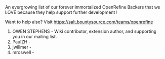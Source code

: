 An evergrowing list of our forever immortalized OpenRefine Backers that we LOVE because they help support further development !

Want to help also?  Visit https://salt.bountysource.com/teams/openrefine

1. OWEN STEPHENS - Wiki contributor, extension author, and supporting you in our mailing list.
2. PaulZH -
3. jwillmer -
4. mroswell -
